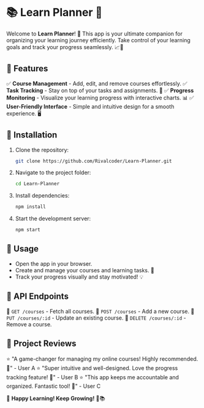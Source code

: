 # 📚 Learn Planner 🚀

Welcome to **Learn Planner**! 🎯 This app is your ultimate companion for organizing your learning journey efficiently. Take control of your learning goals and track your progress seamlessly. 📈📅

## 🌟 Features
✅ **Course Management** - Add, edit, and remove courses effortlessly.
✅ **Task Tracking** - Stay on top of your tasks and assignments. 📌
✅ **Progress Monitoring** - Visualize your learning progress with interactive charts. 📊
✅ **User-Friendly Interface** - Simple and intuitive design for a smooth experience. 🖥️

## 🔧 Installation
1. Clone the repository: 
   ```bash
   git clone https://github.com/Rivalcoder/Learn-Planner.git
   ```
2. Navigate to the project folder:
   ```bash
   cd Learn-Planner
   ```
3. Install dependencies:
   ```bash
   npm install
   ```
4. Start the development server:
   ```bash
   npm start
   ```

## 🚀 Usage
- Open the app in your browser.
- Create and manage your courses and learning tasks. 📖
- Track your progress visually and stay motivated! 💡

## 📡 API Endpoints
📌 `GET /courses` - Fetch all courses.
📌 `POST /courses` - Add a new course.
📌 `PUT /courses/:id` - Update an existing course.
📌 `DELETE /courses/:id` - Remove a course.


## 🌟 Project Reviews
⭐ "A game-changer for managing my online courses! Highly recommended. 💯" - User A
⭐ "Super intuitive and well-designed. Love the progress tracking feature! 🚀" - User B
⭐ "This app keeps me accountable and organized. Fantastic tool! 🎯" - User C


🌟 **Happy Learning! Keep Growing!** 🚀📚

